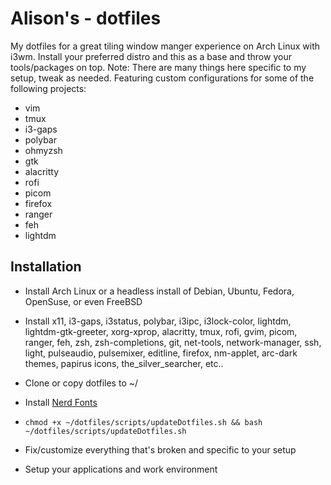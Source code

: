 # Alison's - dotfiles

My dotfiles for a great tiling window manger experience on Arch Linux with i3wm. Install your preferred distro and this as a base and throw your tools/packages on top. 
Note: There are many things here specific to my setup, tweak as needed.
Featuring custom configurations for some of the following projects:  
* vim
* tmux
* i3-gaps
* polybar
* ohmyzsh
* gtk
* alacritty
* rofi
* picom
* firefox
* ranger
* feh
* lightdm


## Installation
  * Install Arch Linux or a headless install of Debian, Ubuntu, Fedora, OpenSuse, or even FreeBSD

  * Install x11, i3-gaps, i3status, polybar, i3ipc, i3lock-color, lightdm, lightdm-gtk-greeter, xorg-xprop, alacritty, tmux, rofi, gvim, picom, ranger, feh, zsh, zsh-completions, git, net-tools, network-manager, ssh, light, pulseaudio, pulsemixer, editline, firefox, nm-applet, arc-dark themes, papirus icons, the_silver_searcher, etc..

  * Clone or copy dotfiles to ~/

  * Install [Nerd Fonts](https://github.com/ryanoasis/nerd-fonts)

  * `chmod +x ~/dotfiles/scripts/updateDotfiles.sh && bash ~/dotfiles/scripts/updateDotfiles.sh`

  * Fix/customize everything that's broken and specific to your setup

  * Setup your applications and work environment
